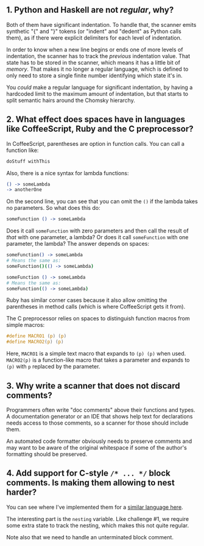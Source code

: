 ## 1. Python and Haskell are not _regular_, why?

Both of them have significant indentation. To handle that, the scanner emits synthetic "{" and "}" tokens (or "indent" and "dedent" as Python calls them), as if there were explicit delimiters for each level of indentation.

In order to know when a new line begins or ends one of more levels of indentation, the scanner has to track the _previous_ indentation value. That state has to be stored in the scanner, which means it has a little bit of _memory_. That makes it no longer a regular language, which is defined to only need to store a single finite number identifying which state it's in.

You _could_ make a regular language for significant indentation, by having a hardcoded limit to the maximum amount of indentation, but that starts to split semantic hairs around the Chomsky hierarchy.

## 2. What effect does spaces have in languages like CoffeeScript, Ruby and the C preprocessor?

In CoffeeScript, parentheses are option in function calls. You can call a function like:

```coffeescript
doStuff withThis
```

Also, there is a nice syntax for lambda functions:

```coffeescript
() -> someLambda
-> anotherOne
```

On the second line, you can see that you can omit the `()` if the lambda takes no parameters. So what does this do:

```coffeescript
someFunction () -> someLambda
```

Does it call `someFunction` with zero parameters and then call the result of _that_ with one parameter, a lambda? Or does it call `someFunction` with one parameter, the lambda? The answer depends on spaces:

```coffeescript
someFunction() -> someLambda
# Means the same as:
someFunction()(() -> someLambda)

someFunction () -> someLambda
# Means the same as:
someFunction(() -> someLambda)
```

Ruby has similar corner cases because it also allow omitting the parentheses in method calls (which is where CoffeeScript gets it from).

The C preprocessor relies on spaces to distinguish function macros from simple macros:

```c
#define MACRO1 (p) (p)
#define MACRO2(p) (p)
```

Here, `MACRO1` is a simple text macro that expands to `(p) (p)` when used. `MACRO2(p)` is a function-like macro that takes a parameter and expands to `(p)` with `p` replaced by the parameter.

## 3. Why write a scanner that does not discard comments?

Programmers often write "doc comments" above their functions and types. A documentation generator or an IDE that shows help text for declarations needs access to those comments, so a scanner for those should include them.

An automated code formatter obviously needs to preserve comments and may want to be aware of the original whitespace if some of the author's formatting should be preserved.

## 4. Add support for C-style `/* ... */` block comments. Is making them allowing to nest harder?

You can see where I've implemented them for a [similar language here](https://github.com/munificent/wren/blob/c6eb0be99014d34085e2d24c696aed449e2fb171/src/vm/wren_compiler.c#L663).

The interesting part is the `nesting` variable. Like challenge #1, we require some extra state to track the nesting, which makes this not quite regular.

Note also that we need to handle an unterminated block comment.
